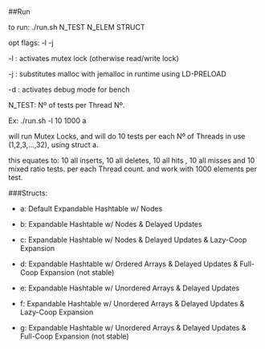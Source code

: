 ##Run

to run:
./run.sh N_TEST N_ELEM STRUCT

opt flags: -l -j

-l : activates mutex lock (otherwise read/write lock)

-j : substitutes malloc with jemalloc in runtime using LD-PRELOAD

-d : activates debug mode for bench

N_TEST: Nº of tests per Thread Nº. 

Ex: ./run.sh -l 10 1000 a

will run Mutex Locks, and will do 10 tests per each Nº of Threads in use (1,2,3,...,32), using struct a.

this equates to: 10 all inserts, 10 all deletes, 10 all hits , 10 all misses and 10 mixed ratio tests. per each Thread count. and work with 1000 elements per test.

###Structs:

- a: Default Expandable Hashtable w/ Nodes

- b: Expandable Hashtable w/ Nodes & Delayed Updates

- c: Expandable Hashtable w/ Nodes & Delayed Updates & Lazy-Coop Expansion

- d: Expandable Hashtable w/ Ordered Arrays & Delayed Updates & Full-Coop Expansion (not stable)

- e: Expandable Hashtable w/ Unordered Arrays & Delayed Updates

- f: Expandable Hashtable w/ Unordered Arrays & Delayed Updates & Lazy-Coop Expansion

- g: Expandable Hashtable w/ Unordered Arrays & Delayed Updates & Full-Coop Expansion (not stable)
